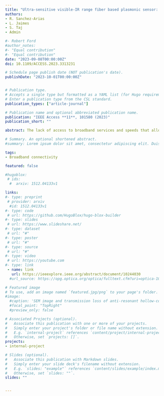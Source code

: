 ```yaml
---
title: "Ultra-sensitive visible-IR range fiber based plasmonic sensor: a finite-element analysis and deep learning approach for RI prediction"
authors:
- R. Sanchez-Arias
- L. Jaimes
- S. Taj
- Admin

#- Robert Ford
#author_notes:
#- "Equal contribution"
#- "Equal contribution"
date: "2023-09-08T00:00:00Z"
doi: 10.1109/ACCESS.2023.3313231

# Schedule page publish date (NOT publication's date).
publishDate: "2023-10-01T00:00:00Z"


# Publication type.
# Accepts a single type but formatted as a YAML list (for Hugo requirements).
# Enter a publication type from the CSL standard.
publication_types: ["article-journal"]

# Publication name and optional abbreviated publication name.
publication: "IEEE Access **11**, 101580 (2023)"
publication_short: ""

abstract: The lack of access to broadband services and speeds that allows urban and rural populations to meet the minimum requirements of today’s society creates a lack of economic opportunities and digital inequality. In contrast, regions with adequate broadband infrastructure can attract investors and become the home of tech workers while boosting the local economy. To level the field and promote the expansion and improvement of broadband infrastructure, federal and state agencies in the U.S. provide funding through programs such as the Rural Digital Opportunity Fund, and The Enabling Middle Mile Broadband Infrastructure Program among others. Here, counties assess their broadband infrastructure, identify the funding opportunity, and compete for that funding by submitting grant applications. In this research paper, we present the problems, challenges, and lessons learned during the process of assessment of the broadband infrastructure for Polk County, Florida, USA. In addition, connectivity technologies and physical layer options for broadband internet infrastructure were reviewed and we present our recommendation in terms of technology for the upgrading and expansion of the current network. In particular, we discuss the challenges in determining actual network coverage by contrasting official data of the Federal Communications Commission (FCC) with several crowd-sensing datasets such M-Lab (Measurement Lab), Ookla Open Datasets, and results from the Polk County community broadband survey. We discuss the advantages and limitations of using these publicly available datasets and open-source tools. Finally, we provide guidelines and best practices in terms of data analysis and visualization that may be used by city planners and researchers.

# Summary. An optional shortened abstract.
#summary: Lorem ipsum dolor sit amet, consectetur adipiscing elit. Duis posuere tellus ac convallis placerat. Proin tincidunt magna sed ex sollicitudin condimentum.

tags:
- Broadband connectivity

featured: false

#hugoblox:
 # ids:
  #  arxiv: 1512.04133v1

links:
#- type: preprint
 # provider: arxiv
  #id: 1512.04133v1
#- type: code
 # url: https://github.com/HugoBlox/hugo-blox-builder
#- type: slides
 # url: https://www.slideshare.net/
#- type: dataset
 # url: "#"
#- type: poster
 # url: "#"
#- type: source
 # url: "#"
#- type: video
 # url: https://youtube.com
#- type: link
 - name: link
   url: https://ieeexplore.ieee.org/abstract/document/10244030
  #url_source: https://opg.optica.org/optica/fulltext.cfm?uri=optica-10-10-1253

# Featured image
# To use, add an image named `featured.jpg/png` to your page's folder. 
#image:
  #caption: 'SEM image and transmission loss of anti-resonant hollow-core fiber'
  #focal_point: "TopRight"
  #preview_only: false

# Associated Projects (optional).
#   Associate this publication with one or more of your projects.
#   Simply enter your project's folder or file name without extension.
#   E.g. `internal-project` references `content/project/internal-project/index.md`.
#   Otherwise, set `projects: []`.
projects:
- internal-project

# Slides (optional).
#   Associate this publication with Markdown slides.
#   Simply enter your slide deck's filename without extension.
#   E.g. `slides: "example"` references `content/slides/example/index.md`.
#   Otherwise, set `slides: ""`.
slides: ""


---
```

